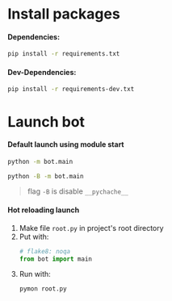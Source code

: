 # Install packages
#### Dependencies:
```sh
pip install -r requirements.txt
```
#### Dev-Dependencies:
```sh
pip install -r requirements-dev.txt
```


# Launch bot
#### Default launch using module start
```sh
python -m bot.main
```
```sh
python -B -m bot.main
```
> flag `-B` is disable `__pychache__`

#### Hot reloading launch
1. Make file `root.py` in project's root directory
2. Put with:
    ```py
    # flake8: noqa
    from bot import main
    ```
3. Run with:
    ```sh
    pymon root.py
    ```
